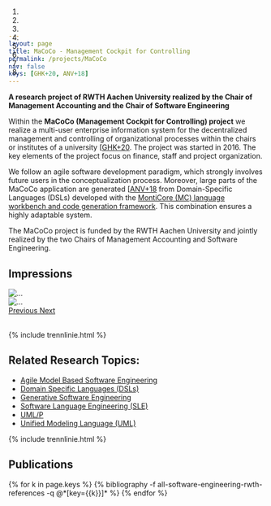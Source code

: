 ```yaml
---
layout: page
title: MaCoCo - Management Cockpit for Controlling
permalink: /projects/MaCoCo
nav: false
keys: [GHK+20, ANV+18]
---
```


**A research project of RWTH Aachen University realized by the Chair of Management Accounting and the 
Chair of Software Engineering**


Within the **MaCoCo (Management Cockpit for Controlling) project** we realize a multi-user enterprise information system
for the 
decentralized management and controlling of organizational processes within the chairs or institutes of a university 
[[GHK+20](#GHK+20).
The project was started in 2016. The key elements of the project focus on finance, staff and project organization.

We follow an agile software development paradigm, which strongly involves future users in the conceptualization process.
Moreover, large parts of the MaCoCo application are generated
[[ANV+18](#ANV+18)
from Domain-Specific Languages (DSLs) developed with 
the [MontiCore (MC) language workbench and code generation framework](http://monticore.de/). 
This combination ensures a highly adaptable system. 

The MaCoCo project is funded by the RWTH Aachen University and jointly realized by the two Chairs 
of Management Accounting and Software Engineering.

## Impressions

<div id="carouselExampleIndicators" class="carousel carousel-dark slide" data-interval="false" data-ride="carousel">
  <ol class="carousel-indicators" style="position: absolute; top: 0;">
    <li data-target="#carouselExampleIndicators" data-slide-to="0" class="active"></li>
    <li data-target="#carouselExampleIndicators" data-slide-to="1"></li>
    <li data-target="#carouselExampleIndicators" data-slide-to="2"></li>
    <li data-target="#carouselExampleIndicators" data-slide-to="3"></li>
    <li data-target="#carouselExampleIndicators" data-slide-to="4"></li>
    <li data-target="#carouselExampleIndicators" data-slide-to="5"></li>
    <li data-target="#carouselExampleIndicators" data-slide-to="6"></li>
    <li data-target="#carouselExampleIndicators" data-slide-to="7"></li>
  </ol>
  <div class="carousel-inner">
    <div class="carousel-item active">
      <img src="{{ '/assets/img/Dashboard.png' | relative_url }}" class="img-fluid rounded z-depth-1" alt="" title="Dashboard" >
    </div>
    <div class="carousel-item">
      <img src="{{ '/assets/img/Finanzdashboard.png' | relative_url }}" class="img-fluid rounded z-depth-1" alt="" title="Dashboard Finances" >
    </div>
    <div class="carousel-item">
      <img src="{{ '/assets/img/Finanzuebersicht.png' | relative_url }}" class="img-fluid rounded z-depth-1" alt="" title="Overview Finances">
    </div>
    <div class="carousel-item">
      <img src="{{ '/assets/img/Konto-Details.png' | relative_url }}" class="img-fluid rounded z-depth-1" alt="" title="Account Details">
    </div>
    <div class="carousel-item">
      <img src="{{ '/assets/img/Buchungen_zu_Konto.png' | relative_url }}" class="img-fluid rounded z-depth-1" alt="" title="Bookings">
    </div>
    <div class="carousel-item">
      <img src="{{ '/assets/img/Stellenzuweisungen.png' | relative_url }}" class="img-fluid rounded z-depth-1" alt="" title="Job Assignment">
    </div>
    <div class="carousel-item">
      <img src="{{ '/assets/img/Personal_Dashboard.png' | relative_url }}" class="img-fluid rounded z-depth-1" alt="..." title="Employees Dashboard">
    </div>
    <div class="carousel-item">
      <img src="{{ '/assets/img/Planstellen.png' | relative_url }}" class="img-fluid rounded z-depth-1" alt="..." title="Permanent Positions">
    </div>
  </div>
  <a class="carousel-control-prev" href="#carouselExampleIndicators" role="button" data-slide="prev">
    <span class="carousel-control-prev-icon" aria-hidden="true"></span>
    <span class="sr-only">Previous</span>
  </a>
  <a class="carousel-control-next" href="#carouselExampleIndicators" role="button" data-slide="next">
    <span class="carousel-control-next-icon" aria-hidden="true"></span>
    <span class="sr-only">Next</span>
  </a>
</div>
<br>

{% include trennlinie.html %}

## Related Research Topics:
- [Agile Model Based Software Engineering](/topics/Agile-MBSE)
- [Domain Specific Languages (DSLs)](/topics/Domain-Specific-Languages)
- [Generative Software Engineering](/topics/Generative-SE)
- [Software Language Engineering (SLE)](/topics/Language-Engineering)
- [UML/P](/topics/UML-P)
- [Unified Modeling Language (UML)](https://www.se-rwth.de/topics/Unified-Modeling-Language.php)

{% include trennlinie.html %}

## Publications
<div class="publications">
  {% for k in page.keys %}
    {% bibliography -f all-software-engineering-rwth-references -q @*[key={{k}}]* %}
  {% endfor %}
</div>
